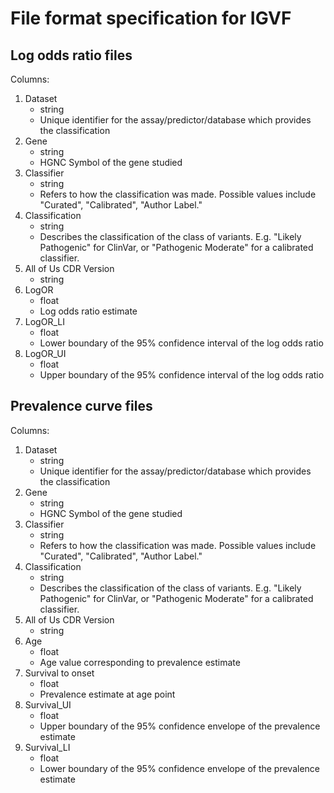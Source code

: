 # File format specification for IGVF

## Log odds ratio files

Columns:

1. Dataset
    - string
    - Unique identifier for the assay/predictor/database which provides the classification
2. Gene
    - string
    - HGNC Symbol of the gene studied
3. Classifier
    - string
    - Refers to how the classification was made. Possible values include "Curated", "Calibrated", "Author Label."
4. Classification
    - string
    - Describes the classification of the class of variants. E.g. "Likely Pathogenic" for ClinVar, or "Pathogenic Moderate" for a calibrated classifier.
5. All of Us CDR Version
    - string
6. LogOR
    - float
    - Log odds ratio estimate
7. LogOR_LI
    - float
    - Lower boundary of the 95% confidence interval of the log odds ratio
8. LogOR_UI
    - float
    - Upper boundary of the 95% confidence interval of the log odds ratio

## Prevalence curve files

Columns:

1. Dataset
    - string
    - Unique identifier for the assay/predictor/database which provides the classification
2. Gene
    - string
    - HGNC Symbol of the gene studied
3. Classifier
    - string
    - Refers to how the classification was made. Possible values include "Curated", "Calibrated", "Author Label."
4. Classification
    - string
    - Describes the classification of the class of variants. E.g. "Likely Pathogenic" for ClinVar, or "Pathogenic Moderate" for a calibrated classifier.
5. All of Us CDR Version
    - string
6. Age
    - float
    - Age value corresponding to prevalence estimate
7. Survival to onset
    - float
    - Prevalence estimate at age point
8. Survival_UI
    - float
    - Upper boundary of the 95% confidence envelope of the prevalence estimate
9. Survival_LI
    - float
    - Lower boundary of the 95% confidence envelope of the prevalence estimate
